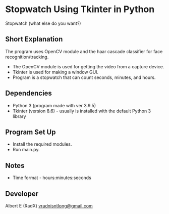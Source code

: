 # Stopwatch Using Tkinter in Python
Stopwatch (what else do you want?)

## Short Explanation
The program uses OpenCV module and the haar cascade classifier for face recognition/tracking.
- The OpenCV module is used for getting the video from a capture device.
- Tkinter is used for making a window GUI.
- Program is a stopwatch that can count seconds, minutes, and hours.

## Dependencies
- Python 3 (program made with ver 3.9.5)
- Tkinter (version 8.6) - usually is installed with the default Python 3 library

## Program Set Up
- Install the required modules.
- Run main.py.

## Notes
- Time format - hours:minutes:seconds

## Developer
Albert E (RadX) vradnisntlong@gmail.com
